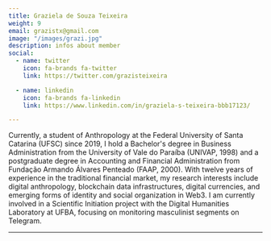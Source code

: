 ```yaml
---
title: Graziela de Souza Teixeira
weight: 9
email: grazistx@gmail.com
image: "/images/grazi.jpg"
description: infos about member
social:
  - name: twitter
    icon: fa-brands fa-twitter
    link: https://twitter.com/grazisteixeira

  - name: linkedin
    icon: fa-brands fa-linkedin
    link: https://www.linkedin.com/in/graziela-s-teixeira-bbb17123/

---
```


Currently, a student of Anthropology at the Federal University of Santa Catarina (UFSC) since 2019, I hold a Bachelor's degree in Business Administration from the University of Vale do Paraíba (UNIVAP, 1998) and a postgraduate degree in Accounting and Financial Administration from Fundação Armando Álvares Penteado (FAAP, 2000). With twelve years of experience in the traditional financial market, my research interests include digital anthropology, blockchain data infrastructures, digital currencies, and emerging forms of identity and social organization in Web3. I am currently involved in a Scientific Initiation project with the Digital Humanities Laboratory at UFBA, focusing on monitoring masculinist segments on Telegram.

---